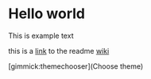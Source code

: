 # Hello world

This is example text

this is a [link](README.md) to the readme
[wiki](wiki/dummy.md)

[gimmick:themechooser](Choose theme)

